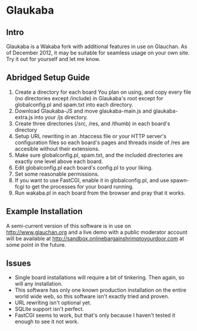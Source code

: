 Glaukaba
========

## Intro ##

Glaukaba is a Wakaba fork with additional features in use on Glauchan. As of December 2012, it may be suitable for seamless usage on your own site. Try it out for yourself and let me know.

## Abridged Setup Guide ##
1. Create a directory for each board You plan on using, and copy every file (no directories except /include) in Glaukaba's root except for globalconfig.pl and spam.txt into each directory.
2. Download Glaukaba-JS and move glaukaba-main.js and glaukaba-extra.js into your /js directory.
3. Create three directories (/src, /res, and /thumb) in each board's directory
4. Setup URL rewriting in an .htaccess file or your HTTP server's configuration files so each board's pages and threads inside of /res are accesible without their extensions.
5. Make sure globalconfig.pl, spam.txt, and the included directories are exactly one level above each board.
6. Edit globalconfig.pl each board's config.pl to your liking.
7. Set some reasonable permissions.
8. If you want to use FastCGI, enable it in globalconfig.pl, and use spawn-fcgi to get the processes for your board running.
9. Run wakaba.pl in each board from the browser and pray that it works.
	
## Example Installation ##

A semi-current version of this software is in use on http://www.glauchan.org and a live demo with a public moderator account will be available at http://sandbox.onlinebargainshrimptoyourdoor.com at some point in the future.

## Issues ##

- Single board installations will require a bit of tinkering. Then again, so will any installation.
- This software has only one known production installation on the entire world wide web, so this software isn't exactly tried and proven.
- URL rewriting isn't optional yet.
- SQLite support isn't perfect.
- FastCGI seems to work, but that's only because I haven't tested it enough to see it not work.